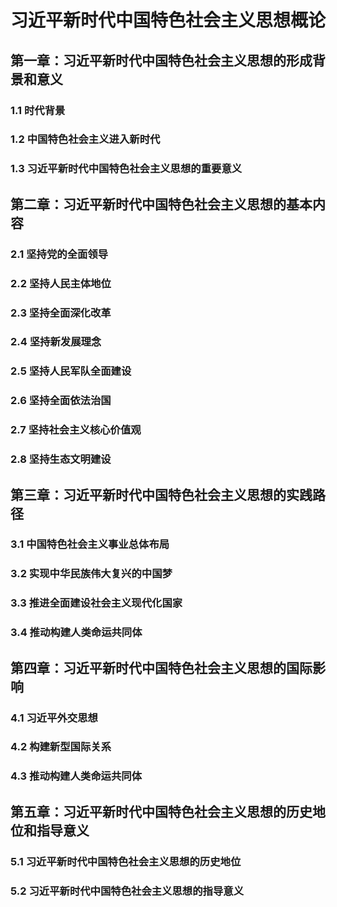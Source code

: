 

# 习近平新时代中国特色社会主义思想概论

## 第一章：习近平新时代中国特色社会主义思想的形成背景和意义

### 1.1 时代背景
### 1.2 中国特色社会主义进入新时代
### 1.3 习近平新时代中国特色社会主义思想的重要意义

## 第二章：习近平新时代中国特色社会主义思想的基本内容
### 2.1 坚持党的全面领导
### 2.2 坚持人民主体地位
### 2.3 坚持全面深化改革
### 2.4 坚持新发展理念
### 2.5 坚持人民军队全面建设
### 2.6 坚持全面依法治国
### 2.7 坚持社会主义核心价值观
### 2.8 坚持生态文明建设

## 第三章：习近平新时代中国特色社会主义思想的实践路径
### 3.1 中国特色社会主义事业总体布局
### 3.2 实现中华民族伟大复兴的中国梦
### 3.3 推进全面建设社会主义现代化国家
### 3.4 推动构建人类命运共同体

## 第四章：习近平新时代中国特色社会主义思想的国际影响
### 4.1 习近平外交思想
### 4.2 构建新型国际关系
### 4.3 推动构建人类命运共同体

## 第五章：习近平新时代中国特色社会主义思想的历史地位和指导意义
### 5.1 习近平新时代中国特色社会主义思想的历史地位
### 5.2 习近平新时代中国特色社会主义思想的指导意义
